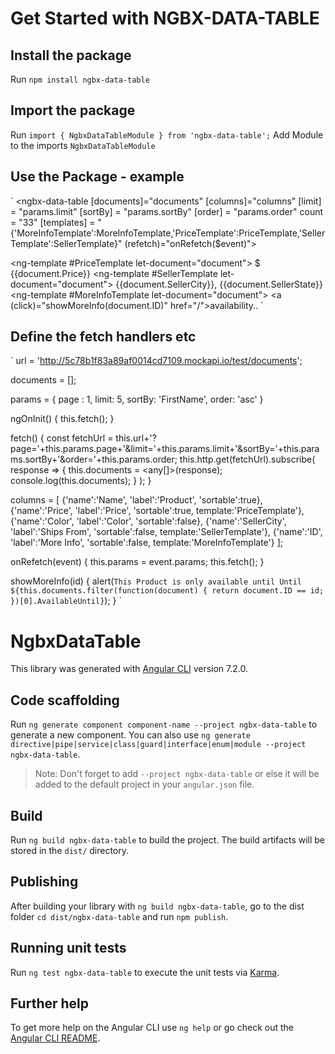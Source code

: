 # Get Started with NGBX-DATA-TABLE

## Install the package
Run `npm install ngbx-data-table`

## Import the package
Run `import { NgbxDataTableModule } from 'ngbx-data-table';`
Add Module to the imports `NgbxDataTableModule`

## Use the Package - example
`
<ngbx-data-table
	[documents]="documents"
	[columns]="columns"
	[limit] = "params.limit"
	[sortBy] = "params.sortBy"
	[order] = "params.order"
	count = "33"
	[templates] = "{'MoreInfoTemplate':MoreInfoTemplate,'PriceTemplate':PriceTemplate,'SellerTemplate':SellerTemplate}"
	(refetch)="onRefetch($event)">

</ngbx-data-table>

<ng-template #PriceTemplate let-document="document">
	$ {{document.Price}}
</ng-template>
<ng-template #SellerTemplate let-document="document">
	{{document.SellerCity}}, {{document.SellerState}}
</ng-template>
<ng-template #MoreInfoTemplate let-document="document">
	<a (click)="showMoreInfo(document.ID)" href="/">availability..</a>
</ng-template>
`

## Define the fetch handlers etc
`
url = 'http://5c78b1f83a89af0014cd7109.mockapi.io/test/documents';

documents = [];

params = {
	page : 1,
	limit: 5,
	sortBy: 'FirstName',
	order: 'asc'
}

ngOnInit() {
	this.fetch();
}

fetch() {
	const fetchUrl = this.url+'?page='+this.params.page+'&limit='+this.params.limit+'&sortBy='+this.params.sortBy+'&order='+this.params.order;
	this.http.get(fetchUrl).subscribe(
		response => {
			this.documents = <any[]>(response);
			console.log(this.documents);
		}
	);
}

columns = [
	{'name':'Name', 'label':'Product', 'sortable':true},
	{'name':'Price', 'label':'Price', 'sortable':true, template:'PriceTemplate'},
	{'name':'Color', 'label':'Color', 'sortable':false},
	{'name':'SellerCity', 'label':'Ships From', 'sortable':false, template:'SellerTemplate'},
	{'name':'ID', 'label':'More Info', 'sortable':false, template:'MoreInfoTemplate'}
];

onRefetch(event) {
	this.params = event.params;
	this.fetch();
}

showMoreInfo(id) {
	alert(`This Product is only available until Until ${this.documents.filter(function(document) { return document.ID == id; })[0].AvailableUntil}`);
}
`




# NgbxDataTable

This library was generated with [Angular CLI](https://github.com/angular/angular-cli) version 7.2.0.

## Code scaffolding

Run `ng generate component component-name --project ngbx-data-table` to generate a new component. You can also use `ng generate directive|pipe|service|class|guard|interface|enum|module --project ngbx-data-table`.
> Note: Don't forget to add `--project ngbx-data-table` or else it will be added to the default project in your `angular.json` file.

## Build

Run `ng build ngbx-data-table` to build the project. The build artifacts will be stored in the `dist/` directory.

## Publishing

After building your library with `ng build ngbx-data-table`, go to the dist folder `cd dist/ngbx-data-table` and run `npm publish`.

## Running unit tests

Run `ng test ngbx-data-table` to execute the unit tests via [Karma](https://karma-runner.github.io).

## Further help

To get more help on the Angular CLI use `ng help` or go check out the [Angular CLI README](https://github.com/angular/angular-cli/blob/master/README.md).
